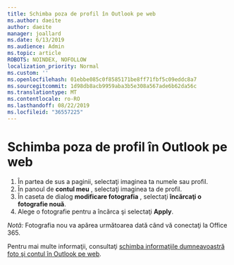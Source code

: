 ```yaml
---
title: Schimba poza de profil în Outlook pe web
ms.author: daeite
author: daeite
manager: joallard
ms.date: 6/13/2019
ms.audience: Admin
ms.topic: article
ROBOTS: NOINDEX, NOFOLLOW
localization_priority: Normal
ms.custom: ''
ms.openlocfilehash: 01ebbe085c0f8585171be8ff71fbf5c09eddc8a7
ms.sourcegitcommit: 1d98db8acb9959aba3b5e308a567ade6b62da56c
ms.translationtype: MT
ms.contentlocale: ro-RO
ms.lasthandoff: 08/22/2019
ms.locfileid: "36557225"
---
```

# <a name="change-your-profile-picture-in-outlook-on-the-web"></a>Schimba poza de profil în Outlook pe web

1. În partea de sus a paginii, selectaţi imaginea ta numele sau profil.
1. În panoul de **contul meu** , selectaţi imaginea ta de profil.
1. În caseta de dialog **modificare fotografia** , selectaţi **încărcaţi o fotografie nouă**.
1. Alege o fotografie pentru a încărca şi selectaţi **Apply**.

*Notă:* Fotografia nou va apărea următoarea dată când vă conectaţi la Office 365.

Pentru mai multe informaţii, consultaţi [schimba informaţiile dumneavoastră foto şi contul în Outlook pe web](https://support.office.com/article/b2dbb289-851d-4bed-93c3-3e136f5659ec).